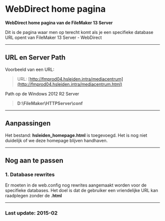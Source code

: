 # WebDirect home pagina

**WebDirect home pagina van de FileMaker 13 Server**

Dit is de pagina waar men op terecht komt als je een specifieke database URL opent 
van FileMaker 13 Server - WebDirect

- - -

## URL en Server Path

Voorbeeld van een URL:
> URL: [http://fmprod04.hsleiden.intra/mediacentrum](http://fmprod04.hsleiden.intra/mediacentrum.html)

Path op de Windows 2012 R2 Server
> **D:\FileMaker\HTTPServer\conf** 

- - -

## Aanpassingen

Het bestand: **hsleiden_homepage.html** is toegevoegd.
Het is nog niet duidelijk of we deze homepage blijven handhaven.

- - -

## Nog aan te passen

### 1. Database rewrites
Er moeten in de web.config nog rewrites aangemaakt worden voor de specifieke databases.
Het doel is dat de gebruiker een vriendelijke URL kan raadplegen zonder de **.html**

- - -

### Last update: 2015-02